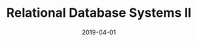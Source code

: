 ---
title: "Relational Database Systems II"
collection: teaching
type: "Graduate Course (M.Sc.)"
permalink: "/teaching/2019-summer-RDB2"
venue: "TU Braunschweig, Institut für Informationssysteme"
date: 2019-04-01
location: Braunschweig, Germany
---